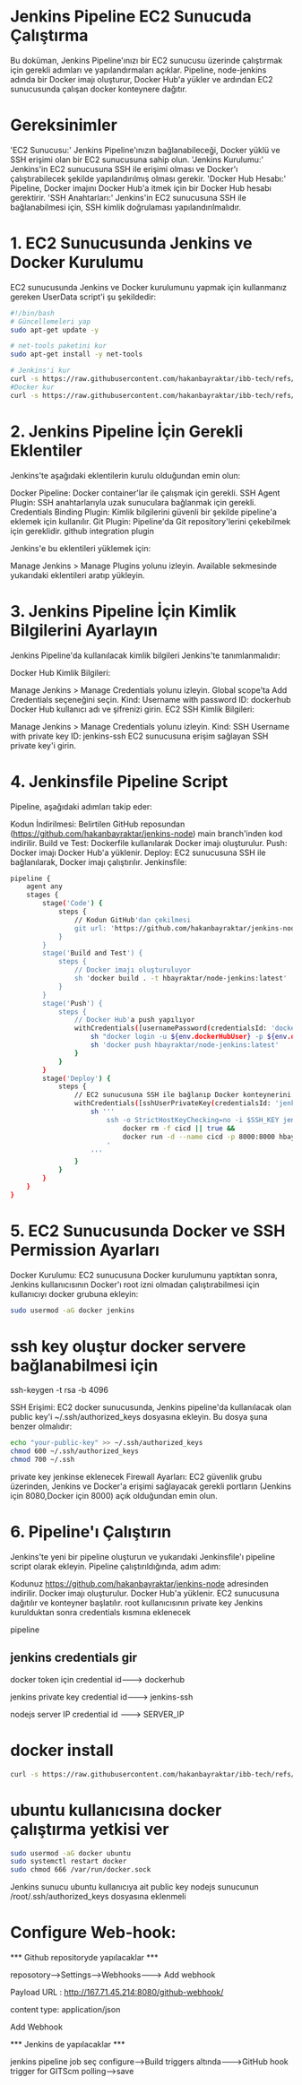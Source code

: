 # Jenkins Pipeline EC2 Sunucuda Çalıştırma
Bu doküman, Jenkins Pipeline'ınızı bir EC2 sunucusu üzerinde çalıştırmak için gerekli adımları ve yapılandırmaları açıklar. Pipeline, node-jenkins adında bir Docker imajı oluşturur, Docker Hub'a yükler ve ardından EC2 sunucusunda çalışan docker konteynere dağıtır.
# Gereksinimler
'EC2 Sunucusu:' Jenkins Pipeline'ınızın bağlanabileceği, Docker yüklü ve SSH erişimi olan bir EC2 sunucusuna sahip olun.
'Jenkins Kurulumu:' Jenkins'in EC2 sunucusuna SSH ile erişimi olması ve Docker'ı çalıştırabilecek şekilde yapılandırılmış olması gerekir.
'Docker Hub Hesabı:' Pipeline, Docker imajını Docker Hub'a itmek için bir Docker Hub hesabı gerektirir.
'SSH Anahtarları:' Jenkins'in EC2 sunucusuna SSH ile bağlanabilmesi için, SSH kimlik doğrulaması yapılandırılmalıdır.

# 1. EC2 Sunucusunda Jenkins ve Docker Kurulumu
EC2 sunucusunda Jenkins ve Docker kurulumunu yapmak için kullanmanız gereken UserData script'i şu şekildedir:
```bash
#!/bin/bash
# Güncellemeleri yap
sudo apt-get update -y

# net-tools paketini kur
sudo apt-get install -y net-tools

# Jenkins'i kur 
curl -s https://raw.githubusercontent.com/hakanbayraktar/ibb-tech/refs/heads/main/devops/jenkins/install/jenkins-install.sh | sudo bash
#Docker kur
curl -s https://raw.githubusercontent.com/hakanbayraktar/ibb-tech/refs/heads/main/docker/ubuntu-24-docker-install.sh | sudo bash
```

# 2. Jenkins Pipeline İçin Gerekli Eklentiler
Jenkins'te aşağıdaki eklentilerin kurulu olduğundan emin olun:

Docker Pipeline: Docker container'lar ile çalışmak için gerekli.
SSH Agent Plugin: SSH anahtarlarıyla uzak sunuculara bağlanmak için gerekli.
Credentials Binding Plugin: Kimlik bilgilerini güvenli bir şekilde pipeline'a eklemek için kullanılır.
Git Plugin: Pipeline'da Git repository'lerini çekebilmek için gereklidir.
github integration plugin

Jenkins'e bu eklentileri yüklemek için:

Manage Jenkins > Manage Plugins yolunu izleyin.
Available sekmesinde yukarıdaki eklentileri aratıp yükleyin.

# 3. Jenkins Pipeline İçin Kimlik Bilgilerini Ayarlayın
Jenkins Pipeline'da kullanılacak kimlik bilgileri Jenkins'te tanımlanmalıdır:

Docker Hub Kimlik Bilgileri:

Manage Jenkins > Manage Credentials yolunu izleyin.
Global scope'ta Add Credentials seçeneğini seçin.
Kind: Username with password
ID: dockerhub
Docker Hub kullanıcı adı ve şifrenizi girin.
EC2 SSH Kimlik Bilgileri:

Manage Jenkins > Manage Credentials yolunu izleyin.
Kind: SSH Username with private key
ID: jenkins-ssh
EC2 sunucusuna erişim sağlayan SSH private key'i girin.

# 4. Jenkinsfile Pipeline Script
Pipeline, aşağıdaki adımları takip eder:

Kodun İndirilmesi: Belirtilen GitHub reposundan (https://github.com/hakanbayraktar/jenkins-node) main branch'inden kod indirilir.
Build ve Test: Dockerfile kullanılarak Docker imajı oluşturulur.
Push: Docker imajı Docker Hub'a yüklenir.
Deploy: EC2 sunucusuna SSH ile bağlanılarak, Docker imajı çalıştırılır.
Jenkinsfile:
```bash 
pipeline {
    agent any
    stages {
        stage('Code') {
            steps {
                // Kodun GitHub'dan çekilmesi
                git url: 'https://github.com/hakanbayraktar/jenkins-node', branch: 'main'
            }
        }
        stage('Build and Test') {
            steps {
                // Docker imajı oluşturuluyor
                sh 'docker build . -t hbayraktar/node-jenkins:latest'
            }
        }
        stage('Push') {
            steps {
                // Docker Hub'a push yapılıyor
                withCredentials([usernamePassword(credentialsId: 'dockerhub', passwordVariable: 'dockerHubPassword', usernameVariable: 'dockerHubUser')]) {
                    sh "docker login -u ${env.dockerHubUser} -p ${env.dockerHubPassword}"
                    sh 'docker push hbayraktar/node-jenkins:latest'
                }
            }
        }
        stage('Deploy') {
            steps {
                // EC2 sunucusuna SSH ile bağlanıp Docker konteynerini başlatma
                withCredentials([sshUserPrivateKey(credentialsId: 'jenkins-ssh', keyFileVariable: 'SSH_KEY')]) {
                    sh '''
                        ssh -o StrictHostKeyChecking=no -i $SSH_KEY jenkins@54.172.139.238 '
                            docker rm -f cicd || true &&
                            docker run -d --name cicd -p 8000:8000 hbayraktar/node-jenkins:latest
                        '
                    '''
                }
            }
        }
    }
}
```
# 5. EC2 Sunucusunda Docker ve SSH Permission Ayarları
Docker Kurulumu: EC2 sunucusuna Docker kurulumunu yaptıktan sonra, Jenkins kullanıcısının Docker'ı root izni olmadan çalıştırabilmesi için kullanıcıyı docker grubuna ekleyin:

```bash
sudo usermod -aG docker jenkins
```
# ssh key oluştur docker servere bağlanabilmesi için
ssh-keygen -t rsa -b 4096 

SSH Erişimi: EC2 docker sunucusunda, Jenkins pipeline'da kullanılacak olan public key'i ~/.ssh/authorized_keys dosyasına ekleyin. Bu dosya şuna benzer olmalıdır:
```bash
echo "your-public-key" >> ~/.ssh/authorized_keys
chmod 600 ~/.ssh/authorized_keys
chmod 700 ~/.ssh
```
private key jenkinse eklenecek
Firewall Ayarları: EC2 güvenlik grubu üzerinden, Jenkins ve Docker'a erişimi sağlayacak gerekli portların (Jenkins için 8080,Docker için 8000) açık olduğundan emin olun.

# 6. Pipeline'ı Çalıştırın
Jenkins'te yeni bir pipeline oluşturun ve yukarıdaki Jenkinsfile'ı pipeline script olarak ekleyin. Pipeline çalıştırıldığında, adım adım:

Kodunuz https://github.com/hakanbayraktar/jenkins-node adresinden indirilir.
Docker imajı oluşturulur.
Docker Hub'a yüklenir.
EC2 sunucusuna dağıtılır ve konteyner başlatılır.
root kullanıcısının private key Jenkins kurulduktan sonra credentials kısmına eklenecek

pipeline
## jenkins credentials gir
docker token için credential id---> dockerhub

jenkins private key credential id---> jenkins-ssh

nodejs server IP credential id ---> SERVER_IP


# docker install

```bash
curl -s https://raw.githubusercontent.com/hakanbayraktar/ibb-tech/refs/heads/main/docker/ubuntu-24-docker-install.sh | sudo bash
```
# ubuntu kullanıcısına docker çalıştırma yetkisi ver
```bash
sudo usermod -aG docker ubuntu
sudo systemctl restart docker
sudo chmod 666 /var/run/docker.sock
```
Jenkins sunucu ubuntu kullanıcıya ait public key nodejs sunucunun /root/.ssh/authorized_keys dosyasına eklenmeli

# Configure Web-hook:
*** Github repositoryde yapılacaklar ***

reposotory-->Settings-->Webhooks---> Add webhook

Payload URL :  http://167.71.45.214:8080/github-webhook/

content type: application/json

Add Webhook

 *** Jenkins de yapılacaklar ***

 jenkins pipeline job seç
 configure-->Build triggers altında--->GitHub hook trigger for GITScm polling-->save